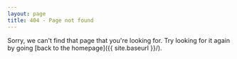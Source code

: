 ```yaml
---
layout: page
title: 404 - Page not found
---
```


Sorry, we can't find that page that you're looking for. Try looking for it again by going [back to the homepage]({{ site.baseurl }}/).